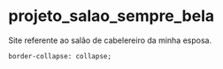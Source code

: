 # projeto_salao_sempre_bela
Site referente ao salão de cabelereiro da minha esposa.


    border-collapse: collapse;